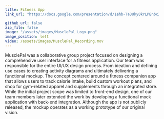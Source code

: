 ```yaml
---
title: Fitness App
link_url: "https://docs.google.com/presentation/d/1ehb-TaOUky0krLPBnbc3V8vEHOhIGWUMicTu_d6r_Lo/present?slide=id.g31726deee49_0_0#slide=id.g31726deee49_0_0"

github_url: false
zip_file: false
image: "/assets/images/MusclePal_Logo.png"
image_position: left
video: /assets/images/MusclePal_Recording.mov
---
```


MusclePal was a collaborative group project focused on designing a comprehensive user interface for a fitness application. Our team was responsible for the entire UI/UX design process. From ideation and defining use cases to creating activity diagrams and ultimately delivering a functional mockup. The concept centered around a fitness companion app that allows users to track calorie intake, build custom workout plans, and shop for gym-related apparel and supplements through an integrated store. While the initial project scope was limited to front-end design, one of our team members later extended the work by developing a functional mock application with back-end integration. Although the app is not publicly released, the mockup operates as a working prototype of our original vision.
